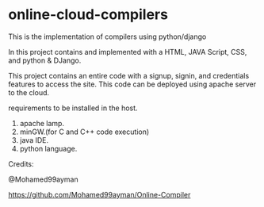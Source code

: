 # online-cloud-compilers
This is the implementation of compilers using python/django

In this project contains and implemented with a HTML, JAVA Script, CSS, and python & DJango.

This project contains an entire code with a signup, signin, and credentials features to access the site.
This code can be deployed using apache server to the cloud.

requirements to be installed in the host.

1) apache lamp.
2) minGW.(for C and C++ code execution)
3) java IDE.
4) python language.

Credits:

@Mohamed99ayman

https://github.com/Mohamed99ayman/Online-Compiler
